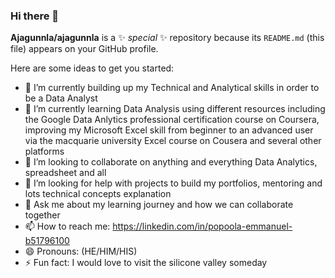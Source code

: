 ### Hi there 👋

**Ajagunnla/ajagunnla** is a ✨ _special_ ✨ repository because its `README.md` (this file) appears on your GitHub profile.

Here are some ideas to get you started:

- 🔭 I’m currently building up my Technical and Analytical skills in order to be a Data Analyst
- 🌱 I’m currently learning Data Analysis using different resources including the Google Data Anlytics professional certification course on Coursera, improving my Microsoft Excel skill from beginner to an advanced user via the macquarie university Excel course on Cousera and several other platforms
- 👯 I’m looking to collaborate on anything and everything Data Analytics, spreadsheet and all
- 🤔 I’m looking for help with projects to build my portfolios, mentoring and lots technical concepts explanation
- 💬 Ask me about my learning journey and how we can collaborate together
- 📫 How to reach me: https://linkedin.com/in/popoola-emmanuel-b51796100
- 😄 Pronouns: (HE/HIM/HIS)
- ⚡ Fun fact: I would love to visit the silicone valley someday


